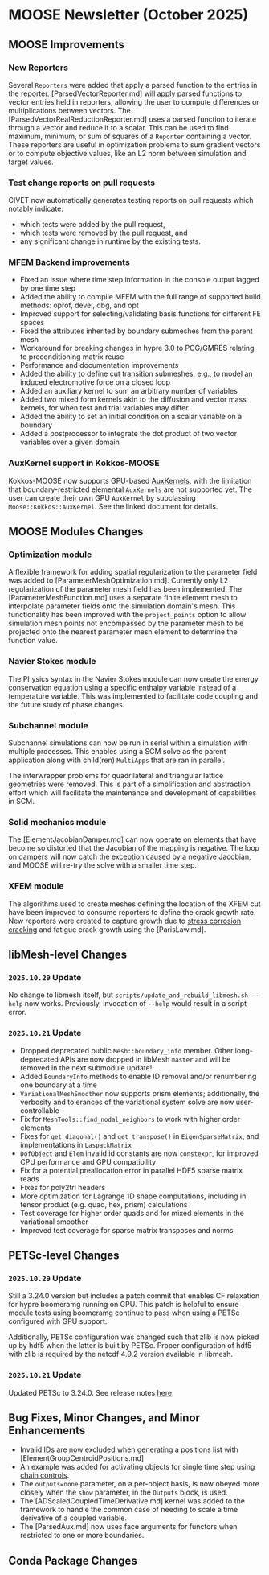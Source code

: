 # MOOSE Newsletter (October 2025)

## MOOSE Improvements

### New Reporters

Several `Reporters` were added that apply a parsed function to the entries in the reporter. [ParsedVectorReporter.md]
will apply parsed functions to vector entries held in reporters, allowing the user to compute differences
or multiplications between vectors. The [ParsedVectorRealReductionReporter.md] uses a parsed function
to iterate through a vector and reduce it to a scalar. This can be used to find maximum, minimum,
or sum of squares of a `Reporter` containing a vector. These reporters are useful in optimization
problems to sum gradient vectors or to compute objective values, like an L2 norm between simulation
and target values.

### Test change reports on pull requests

CIVET now automatically generates testing reports on pull requests which notably indicate:

- which tests were added by the pull request,
- which tests were removed by the pull request, and
- any significant change in runtime by the existing tests.

### MFEM Backend improvements

- Fixed an issue where time step information in the console output lagged by one time step
- Added the ability to compile MFEM with the full range of supported build methods: oprof, devel, dbg, and opt
- Improved support for selecting/validating basis functions for different FE spaces
- Fixed the attributes inherited by boundary submeshes from the parent mesh
- Workaround for breaking changes in hypre 3.0 to PCG/GMRES relating to preconditioning matrix reuse
- Performance and documentation improvements
- Added the ability to define cut transition submeshes, e.g., to model an induced electromotive force on a closed loop
- Added an auxiliary kernel to sum an arbitrary number of variables
- Added two mixed form kernels akin to the diffusion and vector mass kernels, for when test and trial variables may differ
- Added the ability to set an initial condition on a scalar variable on a boundary
- Added a postprocessor to integrate the dot product of two vector variables over a given domain

### AuxKernel support in Kokkos-MOOSE

Kokkos-MOOSE now supports GPU-based [AuxKernels](syntax/KokkosAuxKernels/index.md), with the limitation
that boundary-restricted elemental `AuxKernels` are not supported yet. The user can create their own
GPU `AuxKernel` by subclassing `Moose::Kokkos::AuxKernel`. See the linked document for details.

## MOOSE Modules Changes

### Optimization module

A flexible framework for adding spatial regularization to the parameter field was added to [ParameterMeshOptimization.md].
Currently only L2 regularization of the parameter mesh field has been implemented. The [ParameterMeshFunction.md]
uses a separate finite element mesh to interpolate parameter fields onto the simulation domain's mesh.
This functionality has been improved with the `project_points` option to allow simulation mesh points
not encompassed by the parameter mesh to be projected onto the nearest parameter mesh element to determine
the function value.

### Navier Stokes module

The Physics syntax in the Navier Stokes module can now create the energy conservation equation using
a specific enthalpy variable instead of a temperature variable. This was implemented to facilitate
code coupling and the future study of phase changes.

### Subchannel module

Subchannel simulations can now be run in serial within a simulation with multiple processes. This enables
using a SCM solve as the parent application along with child(ren) `MultiApps` that are ran in parallel.

The interwrapper problems for quadrilateral and triangular lattice geometries were removed. This is
part of a simplification and abstraction effort which will facilitate the maintenance and development
of capabilities in SCM.

### Solid mechanics module

The [ElementJacobianDamper.md] can now operate on elements that have become so distorted that the
Jacobian of the mapping is negative. The loop on dampers will now catch the exception caused by a
negative Jacobian, and MOOSE will re-try the solve with a smaller time step.

### XFEM module

The algorithms used to create meshes defining the location of the XFEM cut have been improved to
consume reporters to define the crack growth rate. New reporters were created to capture growth due
to [stress corrosion cracking](StressCorrosionCrackingExponential.md) and fatigue crack growth using
the [ParisLaw.md].

## libMesh-level Changes

### `2025.10.29` Update

No change to libmesh itself, but `scripts/update_and_rebuild_libmesh.sh --help` now works.
Previously, invocation of `--help` would result in a script error.

### `2025.10.21` Update

- Dropped deprecated public `Mesh::boundary_info` member.  Other
  long-deprecated APIs are now dropped in libMesh `master` and will be
  removed in the next submodule update!
- Added `BoundaryInfo` methods to enable ID removal and/or renumbering one boundary at a time
- `VariationalMeshSmoother` now supports prism elements; additionally, the verbosity and tolerances
  of the variational system solve are now user-controllable
- Fix for `MeshTools::find_nodal_neighbors` to work with higher order elements
- Fixes for `get_diagonal()` and `get_transpose()` in `EigenSparseMatrix`, and implementations in `LaspackMatrix`
- `DofObject` and `Elem` invalid id constants are now `constexpr`, for improved CPU performance and GPU compatibility
- Fix for a potential preallocation error in parallel HDF5 sparse matrix reads
- Fixes for poly2tri headers
- More optimization for Lagrange 1D shape computations, including in
  tensor product (e.g. quad, hex, prism) calculations
- Test coverage for higher order quads and for mixed elements in the variational smoother
- Improved test coverage for sparse matrix transposes and norms

## PETSc-level Changes

### `2025.10.29` Update

Still a 3.24.0 version but includes a patch commit that enables CF relaxation for hypre boomeramg
running on GPU. This patch is helpful to ensure module tests using boomeramg continue to pass when using
a PETSc configured with GPU support.

Additionally, PETSc configuration was changed such that zlib is now picked up by hdf5 when the
latter is built by PETSc. Proper configuration of hdf5 with zlib is required by the netcdf 4.9.2
version available in libmesh.

### `2025.10.21` Update

Updated PETSc to 3.24.0. See release notes [here](https://petsc.org/release/changes/324/).

## Bug Fixes, Minor Changes, and Minor Enhancements

- Invalid IDs are now excluded when generating a positions list with [ElementGroupCentroidPositions.md]
- An example was added for activating objects for single time step using [chain controls](syntax/ChainControls/index.md).
- The `outputs=none` parameter, on a per-object basis, is now obeyed more closely when the `show`
  parameter, in the `Outputs` block, is used.
- The [ADScaledCoupledTimeDerivative.md] kernel was added to the framework to handle the common case
  of needing to scale a time derivative of a coupled variable.
- The [ParsedAux.md] now uses face arguments for functors when restricted to one or more boundaries.

## Conda Package Changes
